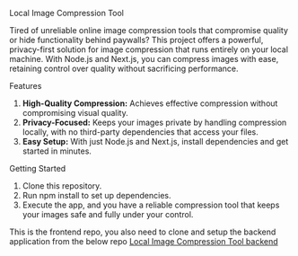 Local Image Compression Tool

Tired of unreliable online image compression tools that compromise quality or hide functionality behind paywalls? This project offers a powerful, privacy-first solution for image compression that runs entirely on your local machine. With Node.js and Next.js, you can compress images with ease, retaining control over quality without sacrificing performance.

Features
1. **High-Quality Compression:** Achieves effective compression without compromising visual quality.
2. **Privacy-Focused:** Keeps your images private by handling compression locally, with no third-party dependencies that access your files.
3. **Easy Setup:** With just Node.js and Next.js, install dependencies and get started in minutes.

Getting Started
1. Clone this repository.
2. Run npm install to set up dependencies.
3. Execute the app, and you have a reliable compression tool that keeps your images safe and fully under your control.

This is the frontend repo, you also need to clone and setup the backend application from the below repo
[Local Image Compression Tool backend](https://github.com/shashicode/compress-backend)
